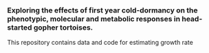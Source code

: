 ### Exploring the effects of first year cold-dormancy on the phenotypic, molecular and metabolic responses in head-started gopher tortoises. ###

This repository contains data and code for estimating growth rate
